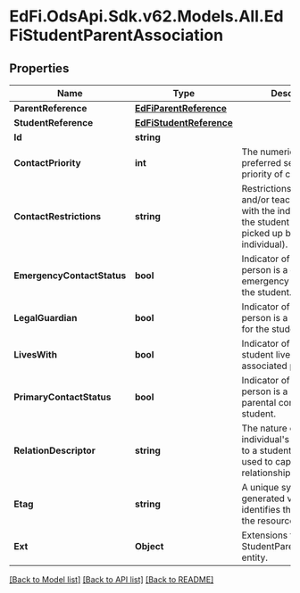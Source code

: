 # EdFi.OdsApi.Sdk.v62.Models.All.EdFiStudentParentAssociation

## Properties

Name | Type | Description | Notes
------------ | ------------- | ------------- | -------------
**ParentReference** | [**EdFiParentReference**](EdFiParentReference.md) |  | 
**StudentReference** | [**EdFiStudentReference**](EdFiStudentReference.md) |  | 
**Id** | **string** |  | [optional] 
**ContactPriority** | **int** | The numeric order of the preferred sequence or priority of contact. | [optional] 
**ContactRestrictions** | **string** | Restrictions for student and/or teacher contact with the individual (e.g., the student may not be picked up by the individual). | [optional] 
**EmergencyContactStatus** | **bool** | Indicator of whether the person is a designated emergency contact for the student. | [optional] 
**LegalGuardian** | **bool** | Indicator of whether the person is a legal guardian for the student. | [optional] 
**LivesWith** | **bool** | Indicator of whether the student lives with the associated parent. | [optional] 
**PrimaryContactStatus** | **bool** | Indicator of whether the person is a primary parental contact for the student. | [optional] 
**RelationDescriptor** | **string** | The nature of an individual&#39;s relationship to a student, primarily used to capture family relationships. | [optional] 
**Etag** | **string** | A unique system-generated value that identifies the version of the resource. | [optional] 
**Ext** | **Object** | Extensions to the StudentParentAssociation entity. | [optional] 

[[Back to Model list]](../../README.md#documentation-for-models) [[Back to API list]](../../README.md#documentation-for-api-endpoints) [[Back to README]](../../README.md)

